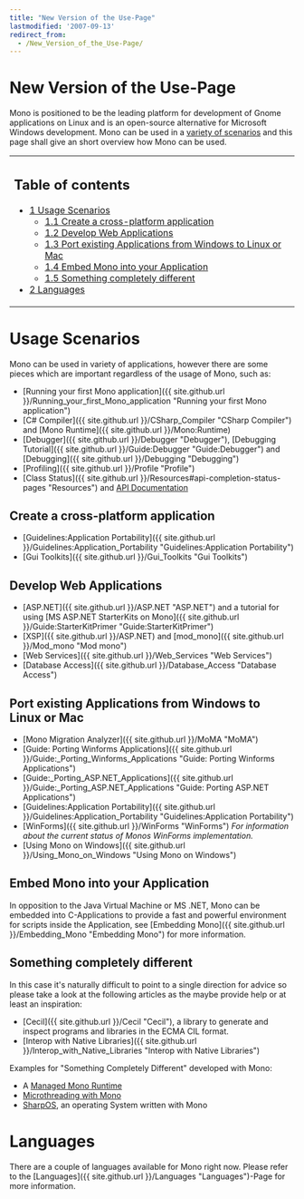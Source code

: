 ```yaml
---
title: "New Version of the Use-Page"
lastmodified: '2007-09-13'
redirect_from:
  - /New_Version_of_the_Use-Page/
---
```


New Version of the Use-Page
===========================

 Mono is positioned to be the leading platform for development of Gnome applications on Linux and is an open-source alternative for Microsoft Windows development. Mono can be used in a [variety of scenarios](#usage-scenarios) and this page shall give an short overview how Mono can be used.

<table>
<col width="100%" />
<tbody>
<tr class="odd">
<td align="left"><h2>Table of contents</h2>
<ul>
<li><a href="#usage-scenarios">1 Usage Scenarios</a>
<ul>
<li><a href="#create-a-cross-platform-application">1.1 Create a cross-platform application</a></li>
<li><a href="#develop-web-applications">1.2 Develop Web Applications</a></li>
<li><a href="#port-existing-applications-from-windows-to-linux-or-mac">1.3 Port existing Applications from Windows to Linux or Mac</a></li>
<li><a href="#embed-mono-into-your-application">1.4 Embed Mono into your Application</a></li>
<li><a href="#something-completely-different">1.5 Something completely different</a></li>
</ul></li>
<li><a href="#languages">2 Languages</a></li>
</ul></td>
</tr>
</tbody>
</table>

Usage Scenarios
===============

Mono can be used in variety of applications, however there are some pieces which are important regardless of the usage of Mono, such as:

-   [Running your first Mono application]({{ site.github.url }}/Running_your_first_Mono_application "Running your first Mono application")
-   [C\# Compiler]({{ site.github.url }}/CSharp_Compiler "CSharp Compiler") and [Mono Runtime]({{ site.github.url }}/Mono:Runtime)
-   [Debugger]({{ site.github.url }}/Debugger "Debugger"), [Debugging Tutorial]({{ site.github.url }}/Guide:Debugger "Guide:Debugger") and [Debugging]({{ site.github.url }}/Debugging "Debugging")
-   [Profiling]({{ site.github.url }}/Profile "Profile")
-   [Class Status]({{ site.github.url }}/Resources#api-completion-status-pages "Resources") and [API Documentation](http://www.go-mono.com/docs/)

Create a cross-platform application
-----------------------------------

-   [Guidelines:Application Portability]({{ site.github.url }}/Guidelines:Application_Portability "Guidelines:Application Portability")
-   [Gui Toolkits]({{ site.github.url }}/Gui_Toolkits "Gui Toolkits")

Develop Web Applications
------------------------

-   [ASP.NET]({{ site.github.url }}/ASP.NET "ASP.NET") and a tutorial for using [MS ASP.NET StarterKits on Mono]({{ site.github.url }}/Guide:StarterKitPrimer "Guide:StarterKitPrimer")
-   [XSP]({{ site.github.url }}/ASP.NET) and [mod\_mono]({{ site.github.url }}/Mod_mono "Mod mono")
-   [Web Services]({{ site.github.url }}/Web_Services "Web Services")
-   [Database Access]({{ site.github.url }}/Database_Access "Database Access")

Port existing Applications from Windows to Linux or Mac
-------------------------------------------------------

-   [Mono Migration Analyzer]({{ site.github.url }}/MoMA "MoMA")
-   [Guide: Porting Winforms Applications]({{ site.github.url }}/Guide:_Porting_Winforms_Applications "Guide: Porting Winforms Applications")
-   [Guide:\_Porting\_ASP.NET\_Applications]({{ site.github.url }}/Guide:_Porting_ASP.NET_Applications "Guide: Porting ASP.NET Applications")
-   [Guidelines:Application Portability]({{ site.github.url }}/Guidelines:Application_Portability "Guidelines:Application Portability")
-   [WinForms]({{ site.github.url }}/WinForms "WinForms") *For information about the current status of Monos WinForms implementation.*
-   [Using Mono on Windows]({{ site.github.url }}/Using_Mono_on_Windows "Using Mono on Windows")

Embed Mono into your Application
--------------------------------

In opposition to the Java Virtual Machine or MS .NET, Mono can be embedded into C-Applications to provide a fast and powerful environment for scripts inside the Application, see [Embedding Mono]({{ site.github.url }}/Embedding_Mono "Embedding Mono") for more information.

Something completely different
------------------------------

In this case it's naturally difficult to point to a single direction for advice so please take a look at the following articles as the maybe provide help or at least an inspiration:

-   [Cecil]({{ site.github.url }}/Cecil "Cecil"), a library to generate and inspect programs and libraries in the ECMA CIL format.
-   [Interop with Native Libraries]({{ site.github.url }}/Interop_with_Native_Libraries "Interop with Native Libraries")

Examples for "Something Completely Different" developed with Mono:

-   A [Managed Mono Runtime](http://razor.occams.info/blog/2006/09/05/a-managed-runtime/)
-   [Microthreading with Mono](http://tirania.org/blog/archive/2006/Jun-07-1.html)
-   [SharpOS](http://sharpos.sourceforge.net/), an operating System written with Mono

Languages
=========

There are a couple of languages available for Mono right now. Please refer to the [Languages]({{ site.github.url }}/Languages "Languages")-Page for more information.

